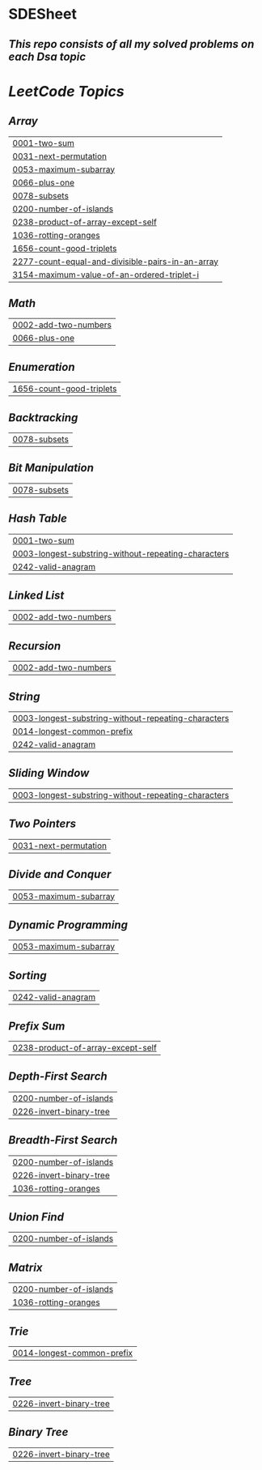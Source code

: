 # SDESheet 
##  <i>This repo consists of all my solved problems on each Dsa topic<i>

<!---LeetCode Topics Start-->
# LeetCode Topics
## Array
|  |
| ------- |
| [0001-two-sum](https://github.com/tago893/SDE_Prep/tree/master/0001-two-sum) |
| [0031-next-permutation](https://github.com/tago893/SDE_Prep/tree/master/0031-next-permutation) |
| [0053-maximum-subarray](https://github.com/tago893/SDE_Prep/tree/master/0053-maximum-subarray) |
| [0066-plus-one](https://github.com/tago893/SDE_Prep/tree/master/0066-plus-one) |
| [0078-subsets](https://github.com/tago893/SDE_Prep/tree/master/0078-subsets) |
| [0200-number-of-islands](https://github.com/tago893/SDE_Prep/tree/master/0200-number-of-islands) |
| [0238-product-of-array-except-self](https://github.com/tago893/SDE_Prep/tree/master/0238-product-of-array-except-self) |
| [1036-rotting-oranges](https://github.com/tago893/SDE_Prep/tree/master/1036-rotting-oranges) |
| [1656-count-good-triplets](https://github.com/tago893/SDE_Prep/tree/master/1656-count-good-triplets) |
| [2277-count-equal-and-divisible-pairs-in-an-array](https://github.com/tago893/SDE_Prep/tree/master/2277-count-equal-and-divisible-pairs-in-an-array) |
| [3154-maximum-value-of-an-ordered-triplet-i](https://github.com/tago893/SDE_Prep/tree/master/3154-maximum-value-of-an-ordered-triplet-i) |
## Math
|  |
| ------- |
| [0002-add-two-numbers](https://github.com/tago893/SDE_Prep/tree/master/0002-add-two-numbers) |
| [0066-plus-one](https://github.com/tago893/SDE_Prep/tree/master/0066-plus-one) |
## Enumeration
|  |
| ------- |
| [1656-count-good-triplets](https://github.com/tago893/SDE_Prep/tree/master/1656-count-good-triplets) |
## Backtracking
|  |
| ------- |
| [0078-subsets](https://github.com/tago893/SDE_Prep/tree/master/0078-subsets) |
## Bit Manipulation
|  |
| ------- |
| [0078-subsets](https://github.com/tago893/SDE_Prep/tree/master/0078-subsets) |
## Hash Table
|  |
| ------- |
| [0001-two-sum](https://github.com/tago893/SDE_Prep/tree/master/0001-two-sum) |
| [0003-longest-substring-without-repeating-characters](https://github.com/tago893/SDE_Prep/tree/master/0003-longest-substring-without-repeating-characters) |
| [0242-valid-anagram](https://github.com/tago893/SDE_Prep/tree/master/0242-valid-anagram) |
## Linked List
|  |
| ------- |
| [0002-add-two-numbers](https://github.com/tago893/SDE_Prep/tree/master/0002-add-two-numbers) |
## Recursion
|  |
| ------- |
| [0002-add-two-numbers](https://github.com/tago893/SDE_Prep/tree/master/0002-add-two-numbers) |
## String
|  |
| ------- |
| [0003-longest-substring-without-repeating-characters](https://github.com/tago893/SDE_Prep/tree/master/0003-longest-substring-without-repeating-characters) |
| [0014-longest-common-prefix](https://github.com/tago893/SDE_Prep/tree/master/0014-longest-common-prefix) |
| [0242-valid-anagram](https://github.com/tago893/SDE_Prep/tree/master/0242-valid-anagram) |
## Sliding Window
|  |
| ------- |
| [0003-longest-substring-without-repeating-characters](https://github.com/tago893/SDE_Prep/tree/master/0003-longest-substring-without-repeating-characters) |
## Two Pointers
|  |
| ------- |
| [0031-next-permutation](https://github.com/tago893/SDE_Prep/tree/master/0031-next-permutation) |
## Divide and Conquer
|  |
| ------- |
| [0053-maximum-subarray](https://github.com/tago893/SDE_Prep/tree/master/0053-maximum-subarray) |
## Dynamic Programming
|  |
| ------- |
| [0053-maximum-subarray](https://github.com/tago893/SDE_Prep/tree/master/0053-maximum-subarray) |
## Sorting
|  |
| ------- |
| [0242-valid-anagram](https://github.com/tago893/SDE_Prep/tree/master/0242-valid-anagram) |
## Prefix Sum
|  |
| ------- |
| [0238-product-of-array-except-self](https://github.com/tago893/SDE_Prep/tree/master/0238-product-of-array-except-self) |
## Depth-First Search
|  |
| ------- |
| [0200-number-of-islands](https://github.com/tago893/SDE_Prep/tree/master/0200-number-of-islands) |
| [0226-invert-binary-tree](https://github.com/tago893/SDE_Prep/tree/master/0226-invert-binary-tree) |
## Breadth-First Search
|  |
| ------- |
| [0200-number-of-islands](https://github.com/tago893/SDE_Prep/tree/master/0200-number-of-islands) |
| [0226-invert-binary-tree](https://github.com/tago893/SDE_Prep/tree/master/0226-invert-binary-tree) |
| [1036-rotting-oranges](https://github.com/tago893/SDE_Prep/tree/master/1036-rotting-oranges) |
## Union Find
|  |
| ------- |
| [0200-number-of-islands](https://github.com/tago893/SDE_Prep/tree/master/0200-number-of-islands) |
## Matrix
|  |
| ------- |
| [0200-number-of-islands](https://github.com/tago893/SDE_Prep/tree/master/0200-number-of-islands) |
| [1036-rotting-oranges](https://github.com/tago893/SDE_Prep/tree/master/1036-rotting-oranges) |
## Trie
|  |
| ------- |
| [0014-longest-common-prefix](https://github.com/tago893/SDE_Prep/tree/master/0014-longest-common-prefix) |
## Tree
|  |
| ------- |
| [0226-invert-binary-tree](https://github.com/tago893/SDE_Prep/tree/master/0226-invert-binary-tree) |
## Binary Tree
|  |
| ------- |
| [0226-invert-binary-tree](https://github.com/tago893/SDE_Prep/tree/master/0226-invert-binary-tree) |
<!---LeetCode Topics End-->